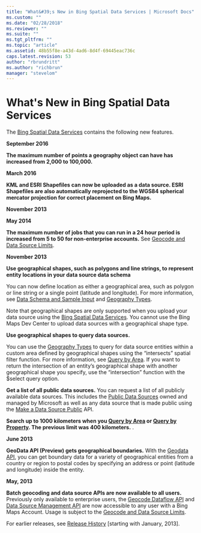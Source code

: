 ```yaml
---
title: "What&#39;s New in Bing Spatial Data Services | Microsoft Docs"
ms.custom: ""
ms.date: "02/28/2018"
ms.reviewer: ""
ms.suite: ""
ms.tgt_pltfrm: ""
ms.topic: "article"
ms.assetid: 48b55f8e-a43d-4ad6-8d4f-69445eac736c
caps.latest.revision: 53
author: "rbrundritt"
ms.author: "richbrun"
manager: "stevelom"
---
```

# What&#39;s New in Bing Spatial Data Services
The [Bing Spatial Data Services](../spatial-data-services/bing-spatial-data-services.md) contains the following new features.  
  
 **September 2016**  
  
 **The maximum number of points a geography object can have has increased from 2,000 to 100,000.**  
  
 **March 2016**  
  
 **KML and ESRI Shapefiles can now be uploaded as a data source. ESRI Shapefiles are also automatically reprojected to the WGS84 spherical mercator projection for correct placement on Bing Maps.**  
  
 **November 2013**  
  
 **May 2014**  
  
 **The maximum number of jobs that you can run in a 24 hour period is increased from 5 to 50 for non-enterprise accounts.** See [Geocode and Data Source Limits](../spatial-data-services/geocode-and-data-source-limits.md).  
  
 **November 2013**  
  
 **Use geographical shapes, such as polygons and line strings, to represent entity locations in your data source data schema**  
  
 You can now define location as either a geographical area, such as polygon or line string or a single point (latitude and longitude). For more information, see [Data Schema and Sample Input](../spatial-data-services/load-data-source-data-schema-and-sample-input.md) and [Geography Types](../spatial-data-services/geography-types.md).  
  
 Note that geographical shapes are only supported when you upload your data source using the [Bing Spatial Data Services](../spatial-data-services/bing-spatial-data-services.md). You cannot use the Bing Maps Dev Center to upload data sources with a geographical shape type.  
  
 **Use geographical shapes to query data sources.**  
  
 You can use the [Geography Types](../spatial-data-services/geography-types.md) to query for data source entities within a custom area defined by geographical shapes using the “intersects” spatial filter function.  For more information, see [Query by Area](../spatial-data-services/query-by-area.md). If you want to return the intersection of an entity’s geographical shape with another geographical shape you specify, use the “intersection” function with the $select query option.  
  
 **Get a list of all public data sources.** You can request a list of all publicly available data sources. This includes the [Public Data Sources](../spatial-data-services/public-data-sources.md) owned and managed by Microsoft as well as any data source that is made public using the [Make a Data Source Public](../spatial-data-services/make-a-data-source-public.md) API.  
  
 **Search up to 1000 kilometers when you [Query by Area](../spatial-data-services/query-by-area.md) or [Query by Property](../spatial-data-services/query-by-property.md). The previous limit was 400 kilometers.** .  
  
 **June 2013**  
  
 **GeoData API (Preview) gets geographical boundaries.** With the [Geodata API](../spatial-data-services/geodata-api.md), you can get boundary data for a variety of geographical entities from a country or region to postal codes by specifying an address or point (latitude and longitude) inside the entity.  
  
 **May, 2013**  
  
 **Batch geocoding and data source APIs are now available to all users.** Previously only available to enterprise users, the [Geocode Dataflow API](../spatial-data-services/geocode-dataflow-api.md) and [Data Source Management API](../spatial-data-services/data-source-management-api.md) are now accessible to any user with a Bing Maps Account. Usage is subject to the [Geocode and Data Source Limits](../spatial-data-services/geocode-and-data-source-limits.md).  
  
 For earlier releases, see [Release History](../spatial-data-services/release-history.md) [starting with January, 2013].